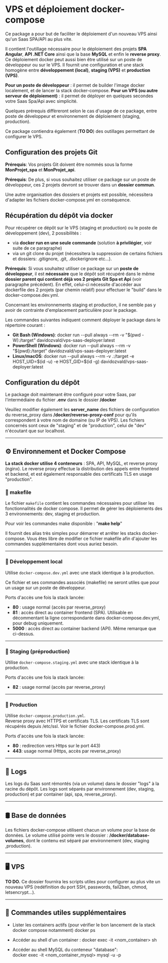# VPS et déploiement docker-compose

Ce package a pour but de faciliter le déploiement d'un nouveau VPS ainsi qu'un Saas SPA/API au plus vite.

Il contient l'outillage nécessaire pour le déploiement des projets **SPA Angular**, **API .NET Core** ainsi que la base **MySQL** et enfin le **reverse proxy**.  
Ce déploiement docker peut aussi bien être utilisé sur un poste de développeur ou sur le VPS. Il fournit une configuration et une stack homogène entre **développement (local)**, **staging (VPS)** et **production (VPS)**.

**Pour un poste de développeur** : il permet de builder l'image docker localement, et de lancer la stack docker-compose.
**Pour un VPS (ou autre serveur de déploiement)** : il permet de déployer en quelques secondes votre Saas Spa/Api avec simplicité.

Quelques prérequis diffèreront selon le cas d'usage de ce package, entre poste de développeur et environnement de déploiement (staging, production).

Ce package contiendra également (**TO DO**) des outillages permettant de configurer le VPS.

## Configuration des projets Git

**Prérequis**: Vos projets Git doivent être nommés sous la forme **MonProjet_spa** et **MonProjet_api**.

**Prérequis**: De plus, si vous souhaitez utiliser ce package sur un poste de développeur, ces 2 projets devront se trouver dans un **dossier commun**.

Une autre organisation des dossiers et projets est possible, nécessitera d'adapter les fichiers docker-compose.yml en conséquence.

## Récupération du dépôt via docker

Pour récupérer ce dépôt sur le VPS (staging et production) ou le poste de développement (dev), 2 possibilités :
- via **docker run en une seule commande** (solution **à privilégier**, voir suite de ce paragraphe)
- via un git clone du projet (nécessitera la suppression de certains fichiers et dossiers: .gitignore, .git, .dockerignore etc...).

**Prérequis**: Si vous souhaitez utiliser ce package sur un **poste de développeur**, il est **nécessaire** que le dépôt soit récupéré dans le même **dossier parent qui contient déjà vos 2 projets Git Spa et Api** (voir paragraphe précédent).
En effet, celui-ci nécessite d'accéder aux dockerfile des 2 projets (par chemin relatif) pour effectuer le "build" dans le docker-compose.dev.yml.

Concernant les environnements staging et production, il ne semble pas y avoir de contrainte d'emplacement particulière pour le package.

Les commandes suivantes indiquent comment déployer le package dans le répertoire courant :
- **Git Bash (Windows)**: docker run --pull always --rm -v "$(pwd -W):/target" davidozvald/vps-saas-deployer:latest
- **PowerShell (Windows)**: docker run --pull always --rm -v "${pwd}:/target" davidozvald/vps-saas-deployer:latest
- **Linux/macOS**: docker run --pull always --rm -v .:/target -e HOST_UID=\$(id -u) -e HOST_GID=\$(id -g) davidozvald/vps-saas-deployer:latest

## Configuration du dépôt 

Le package doit maintenant être configuré pour votre Saas, par l'intermédiaire du fichier **.env** dans le dossier **/docker** 

Veuillez modifier également les **server_name** des fichiers de configuration du reverse_proxy dans **/docker/reverse-proxy-conf** pour qu'ils correspondent à votre nom de domaine (ou IP de VPS).
Les fichiers concernés sont ceux de "staging" et de "production", celui de "dev" n'écoutant que sur localhost.

---

## ⚙️ Environnement et Docker Compose

**La stack docker utilise 4 conteneurs** : SPA, API, MySQL, et reverse proxy (nginx).
Le reverse proxy effectue la distribution des appels entre frontend et backend, et est également responsable des certificats TLS en usage "production".

### 📜️ makefile

Le fichier `makefile` contient les commandes nécessaires pour utiliser les fonctionnalités de docker compose.
Il permet de gérer les déploiements des 3 environnements: dev, staging et production.

Pour voir les commandes make disponible : "**make help**"

Il fournit des alias très simples pour démarrer et arrêter les stacks docker-compose.
Vous êtes libre de modifier ce fichier makefile afin d'ajouter les commandes supplémentaires dont vous auriez besoin.

---

### 🔧 Développement local
Utilise `docker-compose.dev.yml` avec une stack identique à la production.

Ce fichier et ses commandes associés (makefile) ne seront utiles que pour un usage sur un poste de développeur.

Ports d'accès une fois la stack lancée:
- **80**   : usage normal (accès par reverse_proxy)
- **81**   : accès direct au container frontend (SPA). Utilisable en décommentant la ligne correspondante dans docker-compose.dev.yml, pour debug uniquement.
- **5000** : accès direct au container backend (API). Même remarque que ci-dessus.

---

### 🧪 Staging (préproduction)
Utilise `docker-compose.staging.yml` avec une stack identique à la production.

Ports d'accès une fois la stack lancée:
- **82** : usage normal (accès par reverse_proxy)

---

### 🚀 Production
Utilise `docker-compose.production.yml`.  
Reverse proxy avec HTTPS et certificats TLS.
Les certificats TLS sont récupérés depuis /etc/ssl. Voir le fichier docker-compose.prod.yml.

Ports d'accès une fois la stack lancée:
- **80** : redirection vers Https sur le port 443)
- **443**: usage normal (Https, accès par reverse_proxy)

---

## 📜 Logs

Les logs du Saas sont rémontés (via un volume) dans le dossier "logs" à la racine du dépôt.
Les logs sont séparés par environnement (dev, staging, production) et par container (api, spa, reverse_proxy).

---

## 🛢️ Base de données

Les fichiers docker-compose utilisent chacun un volume pour la base de données.
Le volume utilisé pointe vers le dossier : **/docker/database-volumes**, dont le contenu est séparé par environnement (dev, staging ,production).

---

## 🖥️ VPS

**TO DO.**
Ce dossier fournira les scripts utiles pour configurer au plus vite un nouveau VPS (redéfinition du port SSH, passwords, fail2ban, chmod, letsencrypt...).

---

## 🧹 Commandes utiles supplémentaires

- Lister les containers actifs (pour vérifier le bon lancement de la stack docker compose notamment)
  docker ps

- Accéder au shell d'un container :
  docker exec -it <nom_container> sh
  
- Accéder au shell MySQL du conteneur "database":  
  docker exec -it <nom_container_mysql> mysql -u<user> -p<password>

